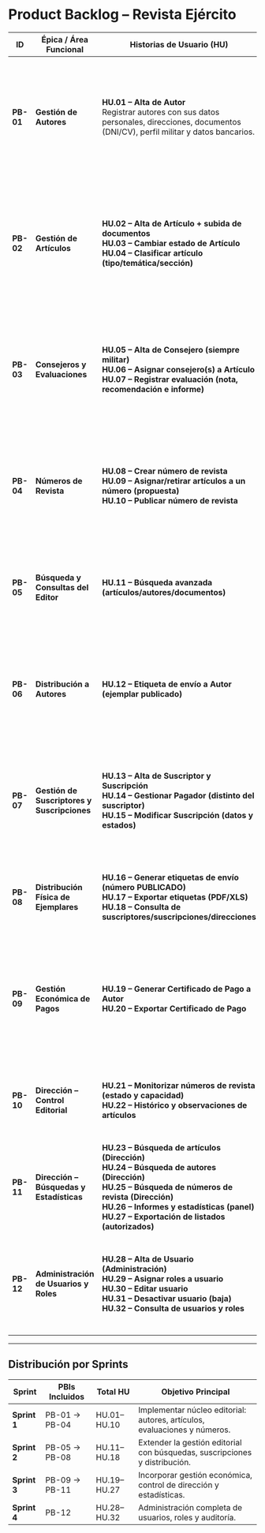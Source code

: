 # Product Backlog – Revista Ejército

| **ID** | **Épica / Área Funcional** | **Historias de Usuario (HU)** | **Prioridad** | **Comentarios** |
|--------|-----------------------------|--------------------------------|----------------|-----------------|
| **PB-01** | **Gestión de Autores** | **HU.01 – Alta de Autor**<br>Registrar autores con sus datos personales, direcciones, documentos (DNI/CV), perfil militar y datos bancarios. | **Alta (Sprint 1)** | Base del sistema: los autores se vinculan a artículos y pueden ser remunerables. Incluye buscador y ficha con artículos asociados. |
| **PB-02** | **Gestión de Artículos** | **HU.02 – Alta de Artículo + subida de documentos**<br>**HU.03 – Cambiar estado de Artículo**<br>**HU.04 – Clasificar artículo (tipo/temática/sección)** | **Alta (Sprint 1)** | Define el ciclo de vida editorial: recepción, revisión, evaluación y clasificación. Incluye flujo de estados, control de versiones y medidas de extensión. |
| **PB-03** | **Consejeros y Evaluaciones** | **HU.05 – Alta de Consejero (siempre militar)**<br>**HU.06 – Asignar consejero(s) a Artículo**<br>**HU.07 – Registrar evaluación (nota, recomendación e informe)** | **Alta (Sprint 1)** | Permite registrar consejeros, asignar evaluadores a artículos, registrar evaluaciones e informes y controlar el paso a “Evaluado”. |
| **PB-04** | **Números de Revista** | **HU.08 – Crear número de revista**<br>**HU.09 – Asignar/retirar artículos a un número (propuesta)**<br>**HU.10 – Publicar número de revista** | **Alta (Sprint 1)** | Consolidación editorial: planificación, propuesta y publicación de números de revista. Incluye control de duplicados, validaciones y estados. |
| **PB-05** | **Búsqueda y Consultas del Editor** | **HU.11 – Búsqueda avanzada (artículos/autores/documentos)** | **Media (Sprint 2)** | Permite al editor acceder rápidamente a artículos, autores y documentos mediante múltiples filtros y descargas. |
| **PB-06** | **Distribución a Autores** | **HU.12 – Etiqueta de envío a Autor (ejemplar publicado)** | **Media (Sprint 2)** | Generación de etiquetas de cortesía para autores con artículos publicados. Integrado con los datos de dirección y número de revista. |
| **PB-07** | **Gestión de Suscriptores y Suscripciones** | **HU.13 – Alta de Suscriptor y Suscripción**<br>**HU.14 – Gestionar Pagador (distinto del suscriptor)**<br>**HU.15 – Modificar Suscripción (datos y estados)** | **Media (Sprint 2)** | Administración completa de suscriptores, suscripciones, pagadores y direcciones postales. Control de estados y periodos activos. |
| **PB-08** | **Distribución Física de Ejemplares** | **HU.16 – Generar etiquetas de envío (número PUBLICADO)**<br>**HU.17 – Exportar etiquetas (PDF/XLS)**<br>**HU.18 – Consulta de suscriptores/suscripciones/direcciones** | **Media (Sprint 2)** | Preparación, configuración y exportación de lotes de envío postal para suscripciones activas. |
| **PB-09** | **Gestión Económica de Pagos** | **HU.19 – Generar Certificado de Pago a Autor**<br>**HU.20 – Exportar Certificado de Pago** | **Media (Sprint 3)** | Permite generar certificados de pago para autores de artículos publicados, aplicando retenciones y exportando los datos a PDF/XLS. |
| **PB-10** | **Dirección – Control Editorial** | **HU.21 – Monitorizar números de revista (estado y capacidad)**<br>**HU.22 – Histórico y observaciones de artículos** | **Media (Sprint 3)** | Seguimiento de estados, capacidad de número y trazabilidad del proceso editorial con observaciones. |
| **PB-11** | **Dirección – Búsquedas y Estadísticas** | **HU.23 – Búsqueda de artículos (Dirección)**<br>**HU.24 – Búsqueda de autores (Dirección)**<br>**HU.25 – Búsqueda de números de revista (Dirección)**<br>**HU.26 – Informes y estadísticas (panel)**<br>**HU.27 – Exportación de listados (autorizados)** | **Media (Sprint 3)** | Herramientas de análisis y reporting: filtros combinados, KPIs, paneles de control y exportación de datos. |
| **PB-12** | **Administración de Usuarios y Roles** | **HU.28 – Alta de Usuario (Administración)**<br>**HU.29 – Asignar roles a usuario**<br>**HU.30 – Editar usuario**<br>**HU.31 – Desactivar usuario (baja)**<br>**HU.32 – Consulta de usuarios y roles** | **Baja (Sprint 4)** | Administración de accesos mediante credenciales DICODEF, asignación de roles, auditoría de altas/bajas y trazabilidad de permisos. |

---

## Distribución por Sprints

| **Sprint** | **PBIs Incluidos** | **Total HU** | **Objetivo Principal** |
|-------------|--------------------|---------------|------------------------|
| **Sprint 1** | PB-01 → PB-04 | HU.01–HU.10 | Implementar núcleo editorial: autores, artículos, evaluaciones y números. |
| **Sprint 2** | PB-05 → PB-08 | HU.11–HU.18 | Extender la gestión editorial con búsquedas, suscripciones y distribución. |
| **Sprint 3** | PB-09 → PB-11 | HU.19–HU.27 | Incorporar gestión económica, control de dirección y estadísticas. |
| **Sprint 4** | PB-12 | HU.28–HU.32 | Administración completa de usuarios, roles y auditoría. |


